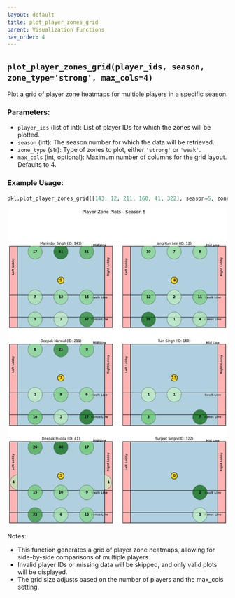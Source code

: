 ```yaml
---
layout: default
title: plot_player_zones_grid
parent: Visualization Functions
nav_order: 4
---
```

## `plot_player_zones_grid(player_ids, season, zone_type='strong', max_cols=4)`

Plot a grid of player zone heatmaps for multiple players in a specific season.

### Parameters:
- `player_ids` (list of int): List of player IDs for which the zones will be plotted.
- `season` (int): The season number for which the data will be retrieved.
- `zone_type` (str): Type of zones to plot, either `'strong'` or `'weak'`.
- `max_cols` (int, optional): Maximum number of columns for the grid layout. Defaults to 4.

### Example Usage:
```python
pkl.plot_player_zones_grid([143, 12, 211, 160, 41, 322], season=5, zone_type='strong', max_cols=2)```
```
![plot_player_zones_grid_7.png](../assets/images/plotting-fns-outputs/plot_player_zones_grid_7.png)

Notes:
- This function generates a grid of player zone heatmaps, allowing for side-by-side comparisons of multiple players.
- Invalid player IDs or missing data will be skipped, and only valid plots will be displayed.
- The grid size adjusts based on the number of players and the max_cols setting.